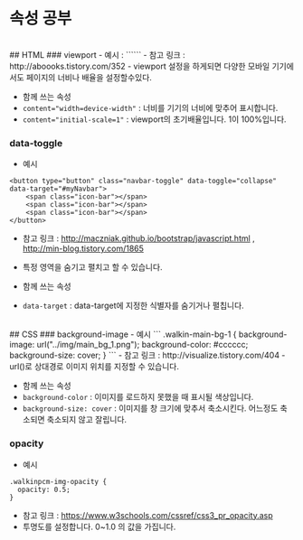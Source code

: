 # 속성 공부
<br>
## HTML
### viewport
- 예시 : ```<meta name="viewport" content="width=device-width, initial-scale=1">```
- 참고 링크 : http://aboooks.tistory.com/352
- viewport 설정을 하게되면 다양한 모바일 기기에서도 페이지의 너비나 배율을 설정할수있다.

- 함께 쓰는 속성
 - ```content="width=device-width"``` : 너비를 기기의 너비에 맞추어 표시합니다.
 - ```content="initial-scale=1"``` : viewport의 초기배율입니다. 1이 100%입니다.


### data-toggle
- 예시
```
<button type="button" class="navbar-toggle" data-toggle="collapse" data-target="#myNavbar">
    <span class="icon-bar"></span>
    <span class="icon-bar"></span>
    <span class="icon-bar"></span>
</button>
```
- 참고 링크 : http://maczniak.github.io/bootstrap/javascript.html , http://min-blog.tistory.com/1865
- 특정 영역을 숨기고 펼치고 할 수 있습니다.

- 함께 쓰는 속성
 - ```data-target``` : data-target에 지정한 식별자를 숨기거나 펼칩니다.

<br>
## CSS
### background-image
- 예시
```
.walkin-main-bg-1 {
  background-image: url("../img/main_bg_1.png");
  background-color: #cccccc;
  background-size: cover;
}
```
- 참고 링크 : http://visualize.tistory.com/404
- url()로 상대경로 이미지 위치를 지정할 수 있습니다.

- 함께 쓰는 속성
 - ```background-color``` : 이미지를 로드하지 못했을 때 표시될 색상입니다.
 - ```background-size: cover``` : 이미지를 창 크기에 맞추서 축소시킨다. 어느정도 축소되면 축소되지 않고 잘립니다.


### opacity
- 예시
```
.walkinpcm-img-opacity {
  opacity: 0.5;
}
```
- 참고 링크 : https://www.w3schools.com/cssref/css3_pr_opacity.asp
- 투명도를 설정합니다. 0~1.0 의 값을 가집니다.
